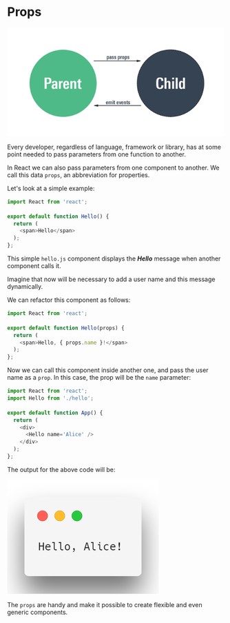 # Props

![](/images/image_007.png)

Every developer, regardless of language, framework or library, has at some point needed to pass parameters from one function to another.

In React we can also pass parameters from one component to another. We call this data `props`, an abbreviation for properties.

Let's look at a simple example:

```js
import React from 'react';

export default function Hello() {
  return (
    <span>Hello</span>
  );
};
```

This simple `hello.js` component displays the ***Hello*** message when another component calls it.

Imagine that now will be necessary to add a user name and this message dynamically.

We can refactor this component as follows:

```js
import React from 'react';

export default function Hello(props) {
  return (
    <span>Hello, { props.name }!</span>
  );
};
```

Now we can call this component inside another one, and pass the user name as a `prop`. In this case, the prop will be the `name` parameter:

```js
import React from 'react';
import Hello from './hello';

export default function App() {
  return (
    <div>
      <Hello name='Alice' />
    </div>
  );
};
```

The output for the above code will be:

![](/images/image_008.png)

The `props` are handy and make it possible to create flexible and even generic components.
